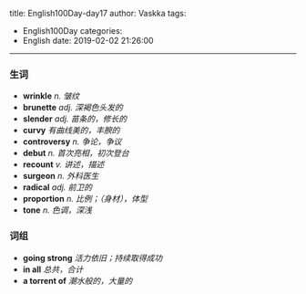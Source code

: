 title: English100Day-day17
author: Vaskka
tags:
  - English100Day
categories:
  - English
date: 2019-02-02 21:26:00
---
### 生词

+ **wrinkle** *n. 皱纹*
+ **brunette** *adj. 深褐色头发的*
+ **slender** *adj. 苗条的，修长的*
+ **curvy** *有曲线美的，丰腴的*
+ **controversy** *n. 争论，争议*
+ **debut** *n. 首次亮相，初次登台*
+ **recount** *v. 讲述，描述*
+ **surgeon** *n. 外科医生*
+ **radical** *adj. 前卫的*
+ **proportion** *n. 比例；（身材），体型*
+ **tone** *n. 色调，深浅*

### 词组

+ **going strong** *活力依旧；持续取得成功*
+ **in all** *总共，合计*
+ **a torrent of** *潮水般的，大量的*